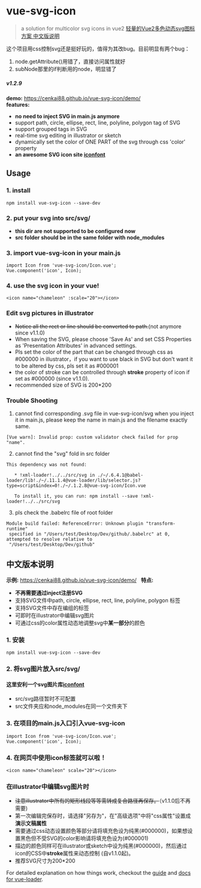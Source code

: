 # vue-svg-icon  
> a solution for multicolor svg icons in vue2
> [轻量的Vue2多色动态svg图标方案 中文版说明](#chineseversion)

这个项目用css控制svg还是挺好玩的，值得为其改bug。目前明显有两个bug：
1. node.getAttribute()用错了，直接访问属性就好
2. subNode那里的if判断用的node，明显错了

##### v1.2.9

**demo:** https://cenkai88.github.io/vue-svg-icon/demo/  
**features:** 
- **no need to inject SVG in main.js anymore**
- support path, circle, ellipse, rect, line, polyline, polygon tag of SVG
- support grouped tags in SVG
- real-time svg editing in illustrator or sketch
- dynamically set the color of ONE PART of the svg through css 'color' property  
- **an awesome SVG icon site [iconfont](http://www.iconfont.cn)**

## Usage
### 1. install
```
npm install vue-svg-icon --save-dev
```
### 2. put your svg into src/svg/
- **this dir are not supported to be configured now**  
- **src folder should be in the same folder with node_modules**

### 3. import vue-svg-icon in your main.js
```
import Icon from 'vue-svg-icon/Icon.vue';
Vue.component('icon', Icon);  
```
### 4. use the svg icon in your vue!
```
<icon name="chameleon" :scale="20"></icon>
```

### Edit svg pictures in illustrator
- ~~Notice all the rect or line should be converted to path.~~(not anymore since v1.1.0)   
- When saving the SVG, please choose 'Save As' and set CSS Properties as 'Presentation Attributes' in advanced settings.
- Pls set the color of the part that can be changed through css as #000000 in illustrator，if you want to use black in SVG but don't want it to be altered by css, pls set it as #000001
- the color of stroke can be controlled through **stroke** property of icon if set as #000000 (since v1.1.0).
- recommended size of SVG is 200*200

### Trouble Shooting
1. cannot find corresponding .svg file in vue-svg-icon/svg when you inject it in main.js, please keep the name in main.js and the filename exactly same.
```
[Vue warn]: Invalid prop: custom validator check failed for prop "name". 
```
2. cannot find the "svg" fold in src folder
```
This dependency was not found:
   
   * !xml-loader!../../src/svg in ./~/.6.4.1@babel-loader/lib!./~/.11.1.4@vue-loader/lib/selector.js?type=script&index=0!./~/.1.2.8@vue-svg-icon/Icon.vue
   
   To install it, you can run: npm install --save !xml-loader!../../src/svg
```
3. pls check the .babelrc file of root folder
```
Module build failed: ReferenceError: Unknown plugin "transform-runtime"
 specified in "/Users/test/Desktop/Dev/github/.babelrc" at 0, attempted to resolve relative to 
 "/Users/test/Desktop/Dev/github"
```

## 中文版本说明
**示例:** https://cenkai88.github.io/vue-svg-icon/demo/  
**特点:** 
- **不再需要通过inject注册SVG**
- 支持SVG文件中path, circle, ellipse, rect, line, polyline, polygon 标签
- 支持SVG文件中存在编组的标签
- 可即时在illustrator中编辑svg图片
- 可通过css的color属性动态地调整svg中**某一部分**的颜色

### 1. 安装
```
npm install vue-svg-icon --save-dev
```

### 2. 将svg图片放入src/svg/
#### 这里安利一个svg图片库[iconfont](http://www.iconfont.cn/plus)
- src/svg路径暂时不可配置
- src文件夹应和node_modules在同一个文件夹下

### 3. 在项目的main.js入口引入vue-svg-icon
```
import Icon from 'vue-svg-icon/Icon.vue';
Vue.component('icon', Icon); 
```
### 4. 在网页中使用icon标签就可以啦！
```
<icon name="chameleon" scale="20"></icon>
```

### 在illustrator中编辑svg图片时
- ~~注意illustrator中所有的矩形线段等等需转成复合路径再保存。~~（v1.1.0后不再需要)
- 第一次编辑完保存时，请选择"另存为"，在"高级选项"中将"css属性"设置成**演示文稿属性**  
- 需要通过css动态设置颜色等部分请将填充色设为纯黑(#000000)，如果想设置黑色但不受SVG的color影响请将填充色设为(#000001)
- 描边的颜色同样可在illustrator或sketch中设为纯黑(#000000)，然后通过icon的CSS中**stroke**属性来动态控制 (自v1.1.0起)。
- 推荐SVG尺寸为200*200

For detailed explanation on how things work, checkout the [guide](http://vuejs-templates.github.io/webpack/) and [docs for vue-loader](http://vuejs.github.io/vue-loader).
